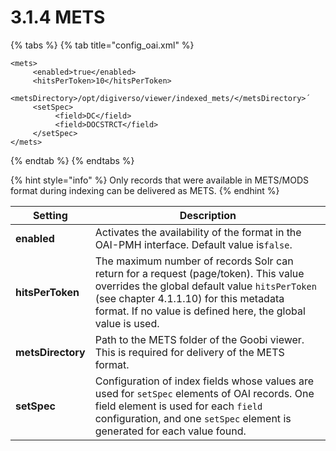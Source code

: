 # 3.1.4 METS

{% tabs %}
{% tab title="config_oai.xml" %}
```markup
<mets>
     <enabled>true</enabled>
     <hitsPerToken>10</hitsPerToken>
     <metsDirectory>/opt/digiverso/viewer/indexed_mets/</metsDirectory>´
     <setSpec>
          <field>DC</field>
          <field>DOCSTRCT</field>
     </setSpec>
</mets>
```
{% endtab %}
{% endtabs %}

{% hint style="info" %}
Only records that were available in METS/MODS format during indexing can be delivered as METS.
{% endhint %}

| **Setting**        | Description                                                                                                                                                                                                                                    |
| ------------------ | ---------------------------------------------------------------------------------------------------------------------------------------------------------------------------------------------------------------------------------------------- |
| **enabled**        | Activates the availability of the format in the OAI-PMH interface. Default value is`false`.                                                                                                                                                    |
| **hitsPerToken**   | The maximum number of records Solr can return for a request (page/token). This value overrides the global default value `hitsPerToken` (see chapter 4.1.1.10) for this metadata format. If no value is defined here, the global value is used. |
| **metsDirectory**  | Path to the METS folder of the Goobi viewer. This is required for delivery of the METS format.                                                                                                                                                 |
| **setSpec**        | Configuration of index fields whose values are used for `setSpec` elements of OAI records. One field element is used for each `field` configuration, and one `setSpec` element is generated for each value found.                              |
